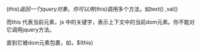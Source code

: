 $(this) 返回一个jquery对象，你可以用$(this)调用多个方法，如text() ,val()


而this 代表当前元素，js 中的关键字，表示上下文中的当前dom元素。你不能对它调用jquery方法。

直到它被dom元素包裹，如，$(this)
